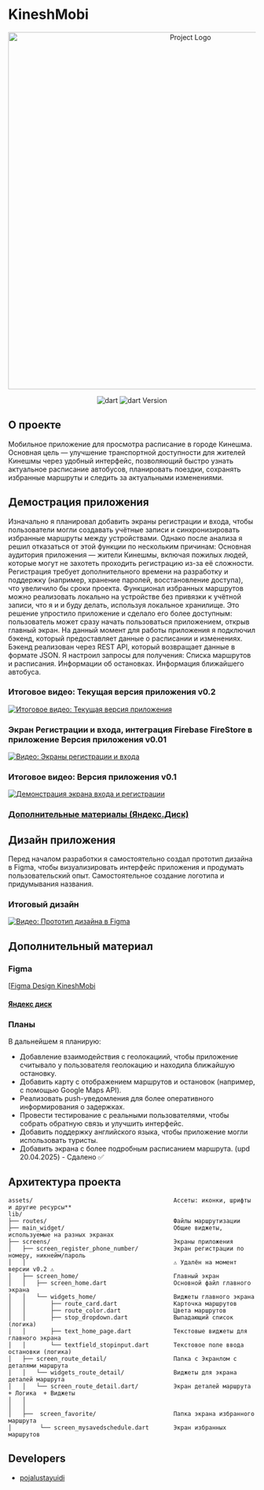 # KineshMobi



<p align="center">
      <img src="https://i.ibb.co/JFMJzxhY/logo1.png" alt= "Project Logo" width="726">
</p>

<p align="center">
   <img src="https://img.shields.io/badge/Dart%20%20-green" alt="dart">
   <img src="https://img.shields.io/badge/version%20-%203.5.4%20(stable)-blue" alt="dart Version">
</p>

## О проекте

Мобильное приложение для просмотра расписание в городе Кинешма.
Основная цель — улучшение транспортной доступности для жителей Кинешмы через удобный интерфейс, позволяющий быстро узнать актуальное расписание автобусов, планировать поездки, сохранять избранные маршруты  и следить за актуальными изменениями.

## Демострация приложения
Изначально я планировал добавить экраны регистрации и входа, чтобы пользователи могли создавать учётные записи и синхронизировать избранные маршруты между устройствами. Однако после анализа я решил отказаться от этой функции по нескольким причинам:
Основная аудитория приложения — жители Кинешмы, включая пожилых людей, которые могут не захотеть проходить регистрацию из-за её сложности.
Регистрация требует дополнительного времени на разработку и поддержку (например, хранение паролей, восстановление доступа), что увеличило бы сроки проекта.
Функционал избранных маршрутов можно реализовать локально на устройстве без привязки к учётной записи, что я и и буду делать, используя локальное хранилище. Это решение упростило приложение и сделало его более доступным: пользователь может сразу начать пользоваться приложением, открыв главный экран.
На данный момент для работы приложения я подключил бэкенд, который предоставляет данные о расписании и изменениях. Бэкенд реализован через REST API, который возвращает данные в формате JSON. Я настроил запросы для получения:
Списка маршрутов и расписания.
Информации об остановках.
Информация ближайшего автобуса.

### Итоговое видео: Текущая версия приложения v0.2
[![Итоговое видео: Текущая версия приложения](https://img.youtube.com/vi/Ci5NtzkHEME/0.jpg)](https://www.youtube.com/watch?v=Ci5NtzkHEME)

### Экран Регистрации и входа, интеграция Firebase FireStore в приложение Версия приложения v0.01
[![Видео: Экраны регистрации и входа](https://img.youtube.com/vi/2WZKiYzL9ic/0.jpg)](https://www.youtube.com/watch?v=2WZKiYzL9ic)
### Итоговое видео:  Версия приложения v0.1
[![Демонстрация экрана входа и регистрации](https://img.youtube.com/vi/CqOgqNgTT30/0.jpg)](https://www.youtube.com/watch?v=CqOgqNgTT30)
### [Дополнительные материалы (Яндекс.Диск)](https://disk.yandex.ru/d/SM3CKLH5KRYWNA)
## Дизайн приложения
Перед началом разработки я самостоятельно создал прототип дизайна в Figma, чтобы визуализировать интерфейс приложения и продумать пользовательский опыт. Самостоятельное создание логотипа и придумывания названия.


### Итоговый дизайн 
[![Видео: Прототип дизайна в Figma](https://img.youtube.com/vi/Scc7TpWkRD0/0.jpg)](https://www.youtube.com/watch?v=Scc7TpWkRD0)

## Дополнительный материал
### Figma
[[Figma Design KineshMobi](https://www.figma.com/design/BnfHzwWtoBNlHtyQs0cod4/KineshmaMobi?node-id=0-1&t=NCSJkJbsAseOPV4I-1)
#### [Яндекс диск ](https://disk.yandex.ru/d/SM3CKLH5KRYWNA)

### Планы
В дальнейшем я планирую:
- Добавление взаимодействия с геолокациий, чтобы приложение считывало у пользователя геолокацию и находила ближайшую остановку. 
- Добавить карту с отображением маршрутов и остановок (например, с помощью Google Maps API).
- Реализовать push-уведомления для более оперативного информирования о задержках.
- Провести тестирование с реальными пользователями, чтобы собрать обратную связь и улучшить интерфейс.
- Добавить поддержку английского языка, чтобы приложение могли использовать туристы.
- Добавить экрана с более подробным расписанием маршрута. (upd 20.04.2025) - Сдалено ✅

## Архитектура проекта
```
assets/                                        Ассеты: иконки, шрифты и другие ресурсы**
lib/
├── routes/                                    Файлы маршрутизации
├── main_widget/                               Общие виджеты, используемые на разных экранах
├── screens/                                   Экраны приложения
│   ├── screen_register_phone_number/          Экран регистрации по номеру, никнейм/пароль
│   │                                          ⚠️ Удалён на момент версии v0.2 ⚠️
│   ├── screen_home/                           Главный экран
│   │   ├── screen_home.dart                   Основной файл главного экрана
│   │   └── widgets_home/                      Виджеты главного экрана
│   │       ├── route_card.dart                Карточка маршрутов
│   │       ├── route_color.dart               Цвета маршрутов
│   │       ├── stop_dropdown.dart             Выпадающий список (логика)
│   │       ├── text_home_page.dart            Текстовые виджеты для главного экрана
│   │       └── textfield_stopinput.dart       Текстовое поле ввода остановки (логика)
│   ├── screen_route_detail/                   Папка с Экранлом с деталями маршрута
│   │   └── widgets_route_detail/              Виджеты для экрана деталей маршрута
│   │   └── screen_route_detail.dart/          Экран деталей маршрута + Логика  + Виджеты
│   │                         
│   │
│   ├──  screen_favorite/                      Папка экрана избранного маршрута 
│        └── screen_mysavedschedule.dart       Экран избранных маршрутов
```

## Developers

- [pojalustayuidi](https://github.com/pojalustayuidi)

